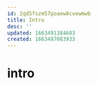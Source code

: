 ```yaml
---
id: 2qd5fszm57poaew8cvewmwb
title: Intro
desc: ''
updated: 1663491384683
created: 1663487083933
---
```


# intro